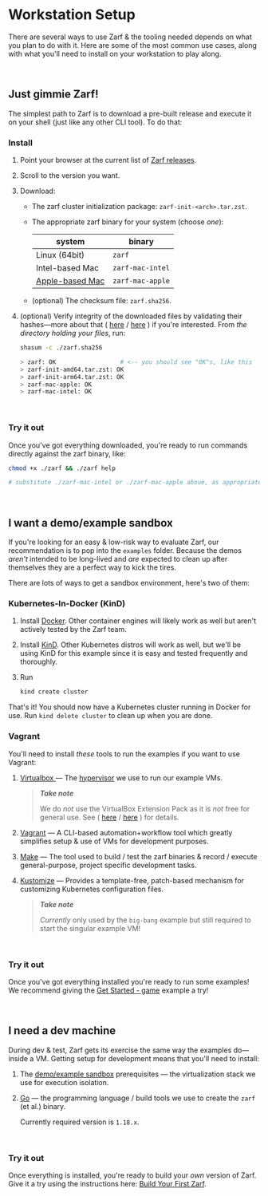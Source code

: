 # Workstation Setup

There are several ways to use Zarf & the tooling needed depends on what you plan to do with it.  Here are some of the most common use cases, along with what you'll need to install on your workstation to play along.

&nbsp;

## Just gimmie Zarf!

The simplest path to Zarf is to download a pre-built release and execute it on your shell (just like any other CLI tool). To do that:

### Install

1. Point your browser at the current list of [Zarf releases](https://repo1.dso.mil/platform-one/big-bang/apps/product-tools/zarf/-/releases).

1. Scroll to the version you want.

1. Download:

    - The zarf cluster initialization package: `zarf-init-<arch>.tar.zst`.

    - The appropriate zarf binary for your system (choose _one_):

        | system          | binary            |
        | ---             | ---               |
        | Linux (64bit)   | `zarf`            |
        | Intel-based Mac | `zarf-mac-intel`  |
        | [Apple-based Mac](https://support.apple.com/en-us/HT211814) | `zarf-mac-apple`  |

    - (optional) The checksum file: `zarf.sha256`.

1. (optional) Verify integrity of the downloaded files by validating their hashes&mdash;more about that ( [here](https://en.wikipedia.org/wiki/Checksum) / [here](https://help.ubuntu.com/community/HowToSHA256SUM) ) if you're interested. From _the directory holding your files_, run:

    ```sh
    shasum -c ./zarf.sha256

    > zarf: OK                  # <-- you should see "OK"s, like this
    > zarf-init-amd64.tar.zst: OK
    > zarf-init-arm64.tar.zst: OK
    > zarf-mac-apple: OK
    > zarf-mac-intel: OK
    ```

&nbsp;

### Try it out

Once you've got everything downloaded, you're ready to run commands directly against the zarf binary, like:

```sh
chmod +x ./zarf && ./zarf help

# substitute ./zarf-mac-intel or ./zarf-mac-apple above, as appropriate
```

&nbsp;

## I want a demo/example sandbox

If you're looking for an easy & low-risk way to evaluate Zarf, our recommendation is to pop into the `examples` folder.  Because the demos _aren't_ intended to be long-lived and _are_ expected to clean up after themselves they are a perfect way to kick the tires.

There are lots of ways to get a sandbox environment, here's two of them:

### Kubernetes-In-Docker (KinD)

1. Install [Docker](https://docs.docker.com/get-docker/). Other container engines will likely work as well but aren't actively tested by the Zarf team.

1. Install [KinD](https://github.com/kubernetes-sigs/kind). Other Kubernetes distros will work as well, but we'll be using KinD for this example since it is easy and tested frequently and thoroughly.

1. Run
   ```sh
   kind create cluster
   ```

That's it! You should now have a Kubernetes cluster running in Docker for use. Run `kind delete cluster` to clean up when you are done.

### Vagrant

You'll need to install _these_ tools to run the examples if you want to use Vagrant:

1. [Virtualbox ](https://www.virtualbox.org/wiki/Downloads) &mdash; The [hypervisor](https://www.redhat.com/en/topics/virtualization/what-is-a-hypervisor) we use to run our example VMs.

    > _**Take note**_
    >
    > We do _not_ use the VirtualBox Extension Pack as it is _not_ free for general use.  See ( [here](https://www.virtualbox.org/wiki/Licensing_FAQ) / [here](https://www.virtualbox.org/wiki/VirtualBox_PUEL) ) for details.

1. [Vagrant](https://www.vagrantup.com/downloads) &mdash; A CLI-based automation+workflow tool which greatly simplifies setup & use of VMs for development purposes.

1. [Make](https://www.gnu.org/software/make/) &mdash; The tool used to build / test the zarf binaries & record / execute general-purpose, project specific development tasks.

1. [Kustomize](https://kubectl.docs.kubernetes.io/installation/kustomize/binaries/) &mdash; Provides a template-free, patch-based mechanism for customizing Kubernetes configuration files.

    > _**Take note**_
    >
    > _Currently_ only used by the `big-bang` example but still required to start the singular example VM!

&nbsp;

### Try it out

Once you've got everything installed you're ready to run some examples! We recommend giving the [Get Started - game](../examples/game/README.md) example a try!
<!-- update link once Get Started page is written! -->

&nbsp;

## I need a dev machine

During dev & test, Zarf gets its exercise the same way the examples do&mdash;inside a VM.  Getting setup for development means that you'll need to install:

1. The [demo/example sandbox](#i-want-a-demoexample-sandbox) prerequisites &mdash; the virtualization stack we use for execution isolation.

1. [Go](https://golang.org/doc/install) &mdash; the programming language / build tools we use to create the `zarf` (et al.) binary.

    Currently required version is `1.18.x`.

&nbsp;

### Try it out

Once everything is installed, you're ready to build your _own_ version of Zarf. Give it a try using the instructions here: [Build Your First Zarf](./first-time-build.md).
